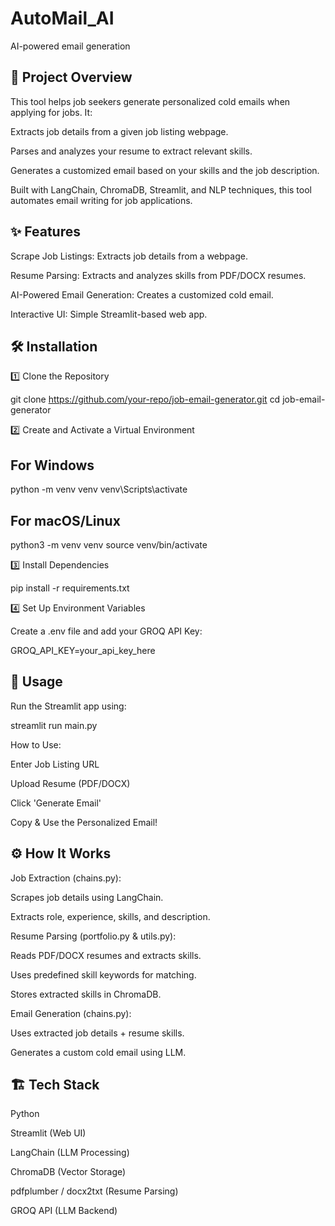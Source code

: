 # AutoMail_AI
AI-powered email generation

## 📌 Project Overview

This tool helps job seekers generate personalized cold emails when applying for jobs. It:

Extracts job details from a given job listing webpage.

Parses and analyzes your resume to extract relevant skills.

Generates a customized email based on your skills and the job description.

Built with LangChain, ChromaDB, Streamlit, and NLP techniques, this tool automates email writing for job applications.

## ✨ Features

Scrape Job Listings: Extracts job details from a webpage.

Resume Parsing: Extracts and analyzes skills from PDF/DOCX resumes.

AI-Powered Email Generation: Creates a customized cold email.

Interactive UI: Simple Streamlit-based web app.

## 🛠 Installation

1️⃣ Clone the Repository

git clone https://github.com/your-repo/job-email-generator.git
cd job-email-generator

2️⃣ Create and Activate a Virtual Environment

## For Windows
python -m venv venv
venv\Scripts\activate

## For macOS/Linux
python3 -m venv venv
source venv/bin/activate

3️⃣ Install Dependencies

pip install -r requirements.txt

4️⃣ Set Up Environment Variables

Create a .env file and add your GROQ API Key:

GROQ_API_KEY=your_api_key_here

## 🚀 Usage

Run the Streamlit app using:

streamlit run main.py

How to Use:

Enter Job Listing URL

Upload Resume (PDF/DOCX)

Click 'Generate Email'

Copy & Use the Personalized Email!

## ⚙️ How It Works

Job Extraction (chains.py):

Scrapes job details using LangChain.

Extracts role, experience, skills, and description.

Resume Parsing (portfolio.py & utils.py):

Reads PDF/DOCX resumes and extracts skills.

Uses predefined skill keywords for matching.

Stores extracted skills in ChromaDB.

Email Generation (chains.py):

Uses extracted job details + resume skills.

Generates a custom cold email using LLM.

## 🏗 Tech Stack

Python

Streamlit (Web UI)

LangChain (LLM Processing)

ChromaDB (Vector Storage)

pdfplumber / docx2txt (Resume Parsing)

GROQ API (LLM Backend)

